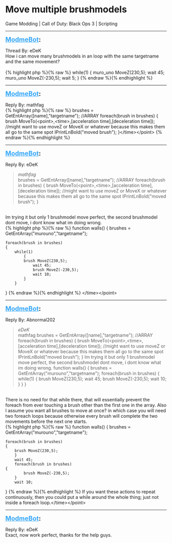 # Move multiple brushmodels
Game Modding | Call of Duty: Black Ops 3 | Scripting

---
<strong style="font-size: 1.4em;"><span style="text-decoration: underline;text-decoration-color: #34a7f9;"><span style="color:#34a7f9;">ModmeBot</span></span>:</strong>

<p>Thread By: eDeK<br />How i can move many brushmodels in an loop with the same targetname and the same movement?<br /> <br />{% highlight php %}{% raw %}
while(1)
        {
            muro_uno MoveZ(230,5);
            wait 45;
            muro_uno MoveZ(-230,5);
            wait 5;     
        }   
{% endraw %}{% endhighlight %}
</p>

---
<strong style="font-size: 1.4em;"><span style="text-decoration: underline;text-decoration-color: #34a7f9;"><span style="color:#34a7f9;">ModmeBot</span></span>:</strong>

<p>Reply By: mathfag<br />{% highlight php %}{% raw %}
brushes = GetEntArray([name],"targetname"); //ARRAY
foreach(brush in brushes)
	{
	brush MoveTo(&lt;point&gt;,&lt;time&gt;,[acceleration time],[deceleration time]); //might want to use moveZ or MoveX or whatever because this makes them all go to the same spot
	IPrintLnBold("moved brush");	
	}&lt;/time&gt;&lt;/point&gt;
{% endraw %}{% endhighlight %}
</p>

---
<strong style="font-size: 1.4em;"><span style="text-decoration: underline;text-decoration-color: #34a7f9;"><span style="color:#34a7f9;">ModmeBot</span></span>:</strong>

<p>Reply By: eDeK<br /><blockquote><em>mathfag</em><br />brushes = GetEntArray([name],&quot;targetname&quot;); //ARRAY foreach(brush in brushes) { brush MoveTo(&lt;point&gt;,&lt;time&gt;,[acceleration time],[deceleration time]); //might want to use moveZ or MoveX or whatever because this makes them all go to the same spot IPrintLnBold(&quot;moved brush&quot;); }</blockquote><br /> Im trying it but only 1 brushmodel move perfect, the second brushmodel dont move, i dont know what im doing wrong.<br />{% highlight php %}{% raw %}
function walls() 
{     
	brushes = GetEntArray("murouno","targetname"); 

	foreach(brush in brushes)
	{
	    while(1)
            {	    	
	    	brush MoveZ(230,5);
                wait 45;
                brush MoveZ(-230,5);
                wait 10; 
            }            
        }
}
{% endraw %}{% endhighlight %}
&lt;/time&gt;&lt;/point&gt;</p>

---
<strong style="font-size: 1.4em;"><span style="text-decoration: underline;text-decoration-color: #34a7f9;"><span style="color:#34a7f9;">ModmeBot</span></span>:</strong>

<p>Reply By: Abnormal202<br /><blockquote><em>eDeK</em><br />mathfag brushes = GetEntArray([name],&quot;targetname&quot;); //ARRAY foreach(brush in brushes) { brush MoveTo(&lt;point&gt;,&lt;time&gt;,[acceleration time],[deceleration time]); //might want to use moveZ or MoveX or whatever because this makes them all go to the same spot IPrintLnBold(&quot;moved brush&quot;); }  Im trying it but only 1 brushmodel move perfect, the second brushmodel dont move, i dont know what im doing wrong. function walls() { brushes = GetEntArray(&quot;murouno&quot;,&quot;targetname&quot;); foreach(brush in brushes) { while(1) { brush MoveZ(230,5); wait 45; brush MoveZ(-230,5); wait 10; } } }</blockquote><br /> There is no need for that while there, that will essentially prevent the foreach from ever touching a brush other than the first one in the array. Also I assume you want all brushes to move at once? in which case you will need two foreach loops because otherwise every brush will complete the two movements before the next one starts.<br />{% highlight php %}{% raw %}
function walls() 
{     
	brushes = GetEntArray("murouno","targetname"); 

	foreach(brush in brushes)
	{    	
	    brush MoveZ(230,5);          
        }
        wait 45;
        foreach(brush in brushes)
	{    	
            brush MoveZ(-230,5);          
        }
        wait 10;
}
{% endraw %}{% endhighlight %}
If you want these actions to repeat continuously, then you could put a while around the whole thing; just not inside a foreach loop.&lt;/time&gt;&lt;/point&gt;</p>

---
<strong style="font-size: 1.4em;"><span style="text-decoration: underline;text-decoration-color: #34a7f9;"><span style="color:#34a7f9;">ModmeBot</span></span>:</strong>

<p>Reply By: eDeK<br />Exact, now work perfect, thanks for the help guys.</p>

